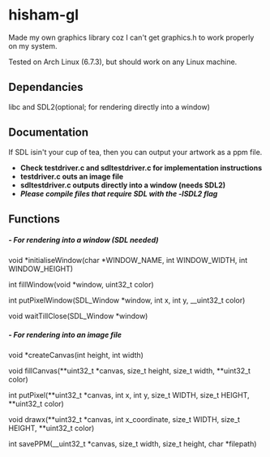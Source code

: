 # hisham-gl

Made my own graphics library coz I can't get graphics.h to work properly on my system.

Tested on Arch Linux (6.7.3), but should work on any Linux machine.

## Dependancies

libc and SDL2(optional; for rendering directly into a window)

## Documentation

If SDL isin't your cup of tea, then you can output your artwork as a ppm file.

- **Check testdriver.c and sdltestdriver.c for implementation instructions**
- **testdriver.c outs an image file** <br>
- **sdltestdriver.c outputs directly into a window (needs SDL2)** <br>
- **_Please compile files that require SDL with the -lSDL2 flag_**

## Functions

##### - For rendering into a window (SDL needed)

void *initialiseWindow(char *WINDOW_NAME, int WINDOW_WIDTH, int WINDOW_HEIGHT)

int fillWindow(void \*window, uint32_t color)

int putPixelWindow(SDL_Window \*window, int x, int y, \_\_uint32_t color)

void waitTillClose(SDL_Window \*window)

##### - For rendering into an image file

void \*createCanvas(int height, int width)

void fillCanvas(**uint32_t \*canvas, size_t height, size_t width, **uint32_t color)

int putPixel(**uint32_t \*canvas, int x, int y, size_t WIDTH, size_t HEIGHT, **uint32_t color)

void drawx(**uint32_t \*canvas, int x_coordinate, size_t WIDTH, size_t HEIGHT, **uint32_t color)

int savePPM(\_\_uint32_t *canvas, size_t width, size_t height, char *filepath)
